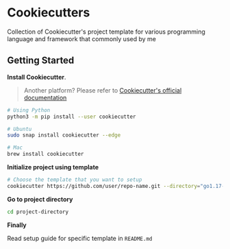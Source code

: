 # Cookiecutters

Collection of Cookiecutter's project template for various programming language and framework that commonly used by me

## Getting Started

**Install Cookiecutter**. 
> Another platform? Please refer to [Cookiecutter's official documentation](https://cookiecutter.readthedocs.io/en/latest/installation.html)
```bash
# Using Python
python3 -m pip install --user cookiecutter

# Ubuntu
sudo snap install cookiecutter --edge

# Mac
brew install cookiecutter
```

**Initialize project using template**
```bash
# Choose the template that you want to setup
cookiecutter https://github.com/user/repo-name.git --directory="go1.17-gin"
```

**Go to project directory**
```bash
cd project-directory
```

**Finally**

Read setup guide for specific template in `README.md`